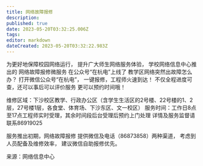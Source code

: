 ```yaml
---
title: 网络故障报修
description: 
published: true
date: 2023-05-20T03:32:25.006Z
tags: 
editor: markdown
dateCreated: 2023-05-20T03:32:22.983Z
---
```


为更好地保障校园网络运行，
提升广大师生网络服务体验，
学校网络信息中心推出的
网络故障报修微服务
在公众号“在杭电”上线了
教学区网络突然出故障怎么办？
打开微信公众号“在杭电”，
一键报修，工程师火速到达！
不仅全程进度可查，还可以事后可以评价服务
更可以预约时间哦！


维修区域：下沙校区教学、行政办公区（含学生生活区的2号楼、22号楼的1、2层，27号楼1层，各食堂、体育场、下沙东区、文一校区）
服务时间：工作日8点至17点工程师实时受理，其余时间段后台受理后预约上门处理
详情及服务监督请联系86919025

服务推出初期，网络故障报修
提供微信及电话（86873858）两种渠道，
考虑到人员配备及维修效率，
建议微信自助报修优先。


来源：网络信息中心